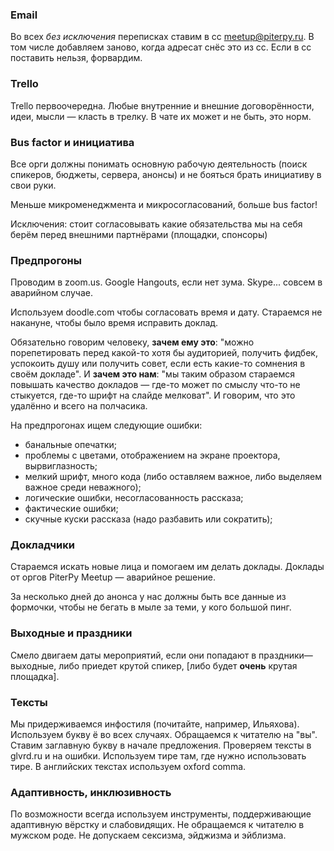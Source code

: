 ### Email

Во всех *без исключения* переписках ставим в cc meetup@piterpy.ru. В том числе добавляем заново,
когда адресат снёс это из cc. Если в cc поставить нельзя, форвардим.

### Trello

Trello первоочередна. Любые внутренние и внешние договорённости, идеи, мысли — класть в трелку.
В чате их может и не быть, это норм.

### Bus factor и инициатива

Все орги должны понимать основную рабочую деятельность (поиск спикеров, бюджеты, сервера, анонсы)
и не бояться брать инициативу в свои руки.

Меньше микроменеджмента и микросогласований, больше bus factor! 

Исключения: стоит согласовывать какие обязательства мы на себя берём перед внешними партнёрами
(площадки, спонсоры)

### Предпрогоны

Проводим в zoom.us. Google Hangouts, если нет зума. Skype... совсем в аварийном случае.

Используем doodle.com чтобы согласовать время и дату. Стараемся не накануне, чтобы было время
исправить доклад.

Обязательно говорим человеку, **зачем ему это**: "можно порепетировать перед какой-то хотя бы
аудиторией, получить фидбек, успокоить душу или получить совет, если есть какие-то сомнения в своём
докладе". И **зачем это нам**: "мы таким образом стараемся повышать качество докладов — где-то
может по смыслу что-то не стыкуется, где-то шрифт на слайде мелковат". И говорим, что это удалённо
и всего на полчасика. 

На предпрогонах ищем следующие ошибки:

- банальные опечатки;
- проблемы с цветами, отображением на экране проектора, вырвиглазность;
- мелкий шрифт, много кода (либо оставляем важное, либо выделяем важное среди неважного);
- логические ошибки, несогласованность рассказа;
- фактические ошибки;
- скучные куски рассказа (надо разбавить или сократить);


### Докладчики

Стараемся искать новые лица и помогаем им делать доклады. Доклады от оргов PiterPy Meetup —
аварийное решение.

За несколько дней до анонса у нас должны быть все данные из формочки, чтобы не бегать в мыле
за теми, у кого большой пинг.

### Выходные и праздники

Смело двигаем даты мероприятий, если они попадают в праздники—выходные, либо приедет крутой спикер,
[либо будет **очень** крутая площадка].

### Тексты

Мы придерживаемся инфостиля (почитайте, например, Ильяхова). Используем букву ё во всех случаях.
Обращаемся к читателю на "вы". Ставим заглавную букву в начале предложения. Проверяем тексты в
glvrd.ru и на ошибки. Используем тире там, где нужно использовать тире. В английских текстах
используем oxford comma.

### Адаптивность, инклюзивность

По возможности всегда используем инструменты, поддерживающие адаптивную вёрстку и слабовидящих.
Не обращаемся к читателю в мужском роде. Не допускаем сексизма, эйджизма и эйблизма.
